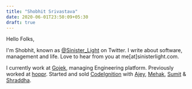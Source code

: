 ```yaml
---
title: "Shobhit Srivastava"
date: 2020-06-01T23:50:09+05:30
draft: true
---
```


Hello Folks,

I'm Shobhit, known as [@Sinister_Light](https://twitter.com/Sinister_Light) on Twitter. I write about
software, management and life. Love to hear from you at me[at]sinisterlight.com.

I currently work at [Gojek](https://www.gojek.io/), managing Engineering platform.
Previously worked at
[hoppr](https://www.crunchbase.com/organization/hoppr). Started and
sold [CodeIgnition](https://www.crunchbase.com/organization/codelgnition) with [Ajey](https://twitter.com/ajeygore), [Mehak](https://twitter.com/MehakKahlon), [Sumit](https://twitter.com/timusg) & [Shraddha](https://twitter.com/shraddhagore).
